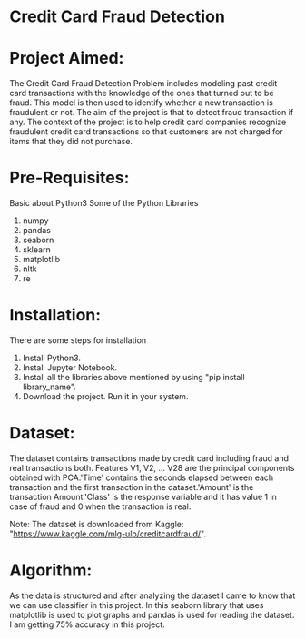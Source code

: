# Credit Card Fraud Detection

# Project Aimed:
The Credit Card Fraud Detection Problem includes modeling past credit card transactions with the knowledge of the ones that turned out to be fraud. This model is then used to identify whether a new transaction is fraudulent or not. The aim of the project is that to detect fraud transaction if any. The context of the project is to help credit card companies recognize fraudulent credit card transactions so that customers are not charged for items that they did not purchase.

# Pre-Requisites:
Basic about Python3
Some of the Python Libraries
1.  numpy           
2.  pandas         
3.  seaborn       
4.  sklearn       
5.  matplotlib      
6.  nltk            
7.  re              

# Installation:
There are some steps for installation
1.  Install Python3.            
2.  Install Jupyter Notebook.   
3.  Install all the libraries above mentioned by using "pip install library_name".
4.  Download the project. Run it in your system.

# Dataset:
The dataset contains transactions made by credit card including fraud and real transactions both. Features V1, V2, … V28 are the principal components obtained with PCA.'Time' contains the seconds elapsed between each transaction and the first transaction in the dataset.'Amount' is the transaction Amount.'Class' is the response variable and it has value 1 in case of fraud and 0 when the transaction is real.

Note: The dataset is downloaded from Kaggle: "https://www.kaggle.com/mlg-ulb/creditcardfraud/".

# Algorithm:
As the data is structured and after analyzing the dataset I came to know that we can use classifier in this project. In this seaborn library that uses matplotlib is used to plot graphs and pandas is used for reading the dataset. 
I am getting 75% accuracy in this project.
